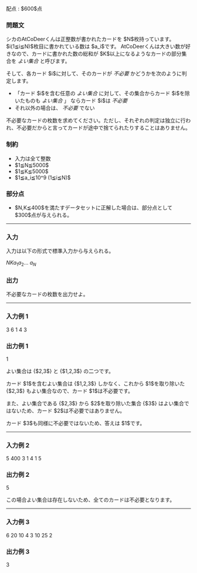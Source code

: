 
<div>

<span>

<span>

<p>
配点 : $600$点
</p>

<div>

<section>

### **問題文**

<p>
シカのAtCoDeerくんは正整数が書かれたカードを $N$枚持っています。$i(1≦i≦N)$枚目に書かれている数は $a_i$です。
AtCoDeerくんは大きい数が好きなので、カードに書かれた数の総和が $K$以上になるようなカードの部分集合を
<em>
よい集合
</em>
と呼びます。
</p>

<p>
そして、各カード $i$に対して、そのカードが
<em>
不必要
</em>
かどうかを次のように判定します。
</p>

<ul>

<li>
「カード $i$を含む任意の
<em>
よい集合
</em>
に対して、その集合からカード $i$を除いたものも
<em>
よい集合
</em>
」 ならカード $i$は
<em>
不必要
</em>

</li>

<li>
それ以外の場合は、
<em>
不必要
</em>
でない
</li>

</ul>

<p>
不必要なカードの枚数を求めてください。ただし、それぞれの判定は独立に行われ、不必要だからと言ってカードが途中で捨てられたりすることはありません。
</p>

</section>

</div>

<div>

<section>

### **制約**

<ul>

<li>
入力は全て整数
</li>

<li>
$1≦N≦5000$
</li>

<li>
$1≦K≦5000$
</li>

<li>
$1≦a_i≦10^9 (1≦i≦N)$
</li>

</ul>

</section>

</div>

<div>

<section>

### **部分点**

<ul>

<li>
$N,K≦400$を満たすデータセットに正解した場合は、部分点として $300$点が与えられる。
</li>

</ul>

</section>

</div>

---

<div>

<div>

<section>

### **入力**

<p>
入力は以下の形式で標準入力から与えられる。
</p>

<div>

$N$$K$$a_1$$a_2$... $a_N$
</div>

</section>

</div>

<div>

<section>

### **出力**

<p>
不必要なカードの枚数を出力せよ。
</p>

</section>

</div>

</div>

---

<div>

<section>

### **入力例 1**

<div>

3 6
1 4 3

</div>

</section>

</div>

<div>

<section>

### **出力例 1**

<div>

1

</div>

<p>
よい集合は {$2,3$} と {$1,2,3$} の二つです。
</p>

<p>
カード $1$を含むよい集合は {$1,2,3$} しかなく、これから $1$を取り除いた {$2,3$} もよい集合なので、カード $1$は不必要です。
</p>

<p>
また、よい集合である {$2,3$} から $2$を取り除いた集合 {$3$} はよい集合ではないため、カード $2$は不必要ではありません。
</p>

<p>
カード $3$も同様に不必要ではないため、答えは $1$です。
</p>

</section>

</div>

---

<div>

<section>

### **入力例 2**

<div>

5 400
3 1 4 1 5

</div>

</section>

</div>

<div>

<section>

### **出力例 2**

<div>

5

</div>

<p>
この場合よい集合は存在しないため、全てのカードは不必要となります。
</p>

</section>

</div>

---

<div>

<section>

### **入力例 3**

<div>

6 20
10 4 3 10 25 2

</div>

</section>

</div>

<div>

<section>

### **出力例 3**

<div>

3

</div>

</section>

</div>

</span>

</span>

</div>
